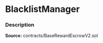 # BlacklistManager

### Description <a id="description"></a>

**Source:** contracts/BaseRewardEscrowV2.sol

